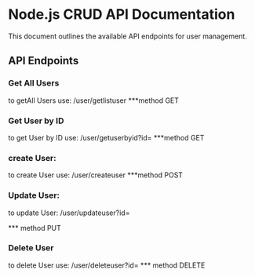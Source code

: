 # Node.js CRUD API Documentation

This document outlines the available API endpoints for user management.

## API Endpoints

### Get All Users
to getAll Users use: /user/getlistuser
***method GET

### Get User by ID
to get User by ID use: /user/getuserbyid?id=
***method GET

### create User:
to create User use: /user/createuser
***method POST

### Update User:
to update User: /user/updateuser?id=

*** method PUT

### Delete User 
to delete User use: /user/deleteuser?id=
*** method DELETE